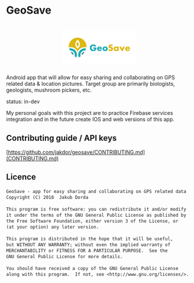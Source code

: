 # GeoSave

<h1 align=center>
<img src="logo-image/horizontal.png" width=40%>
</h1>

Android app that will allow for easy sharing and collaborating on GPS related data & location pictures. Target group are primarily biologists, geologists, mushroom pickers, etc.

status: in-dev

My personal goals with this project are to practice Firebase services integration and in the future create IOS and web versions of this app.

## Contributing guide / API keys

[https://github.com/jakdor/geosave/CONTRIBUTING.md](CONTRIBUTING.md)

## Licence

    GeoSave - app for easy sharing and collaborating on GPS related data
    Copyright (C) 2018  Jakub Dorda

    This program is free software: you can redistribute it and/or modify
    it under the terms of the GNU General Public License as published by
    the Free Software Foundation, either version 3 of the License, or
    (at your option) any later version.

    This program is distributed in the hope that it will be useful,
    but WITHOUT ANY WARRANTY; without even the implied warranty of
    MERCHANTABILITY or FITNESS FOR A PARTICULAR PURPOSE.  See the
    GNU General Public License for more details.

    You should have received a copy of the GNU General Public License
    along with this program.  If not, see <http://www.gnu.org/licenses/>.
